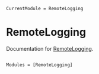 ```@meta
CurrentModule = RemoteLogging
```

# RemoteLogging

Documentation for [RemoteLogging](https://github.com/RhahiSpace/RemoteLogging.jl).

```@index
```

```@autodocs
Modules = [RemoteLogging]
```
